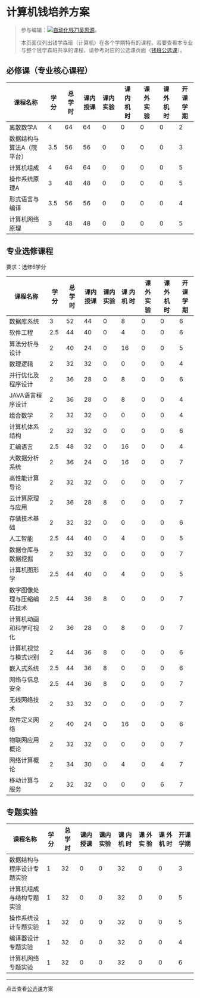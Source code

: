 # 计算机钱培养方案
> 参与编辑：[![自动化钱71吴思源](person)](@edmundwsy)。
> 
> 本页面仅列出钱学森班（计算机）在各个学期特有的课程。若要查看本专业与整个钱学森班共享的课程，请参考对应的公选课页面（[钱班公选课](/program/qianxuesen)）。



## 必修课（专业核心课程）

| **课程名称**              | **学**         **分** | **总**    **学**    **时** | **课内**    **授课** | **课内**    **实验** | **课**    **内**    **机**    **时** | **课**    **外**    **实**    **验** | **课**    **外**    **机**    **时** | **开课学期** |
| ------------------------- | --------------------- | -------------------------- | -------------------- | -------------------- | ------------------------------------ | ------------------------------------ | ------------------------------------ | ------------ |
| 离散数学A                 | 4                     | 64                         | 64                   | 0                    | 0                                    | 0                                    | 0                                    | 2            |
| 数据结构与算法A（院平台） | 3.5                   | 56                         | 56                   | 0                    | 0                                    | 0                                    | 0                                    | 3            |
| 计算机组成                | 4                     | 64                         | 64                   | 0                    | 0                                    | 0                                    | 0                                    | 5            |
| 操作系统原理A             | 3                     | 48                         | 48                   | 0                    | 0                                    | 0                                    | 0                                    | 5            |
| 形式语言与编译            | 3.5                   | 56                         | 56                   | 0                    | 0                                    | 0                                    | 0                                    | 4            |
| 计算机网络原理            | 3                     | 48                         | 48                   | 0                    | 0                                    | 0                                    | 0                                    | 5            |





## 专业选修课程

要求：选修6学分

| **课程名称**               | **学**         **分** | **总**    **学**    **时** | **课内**    **授课** | **课内**    **实验** | **课**    **内**    **机**    **时** | **课**    **外**    **实**    **验** | **课**    **外**    **机**    **时** | **开课学期** |
| -------------------------- | --------------------- | -------------------------- | -------------------- | -------------------- | ------------------------------------ | ------------------------------------ | ------------------------------------ | ------------ |
| 数据库系统                 | 3                     | 52                         | 44                   | 0                    | 8                                    | 0                                    | 0                                    | 6            |
| 软件工程                   | 2.5                   | 44                         | 40                   | 0                    | 4                                    | 0                                    | 0                                    | 6            |
| 算法分析与设计             | 2                     | 40                         | 24                   | 0                    | 16                                   | 0                                    | 0                                    | 5            |
| 数理逻辑                   | 2                     | 32                         | 32                   | 0                    | 0                                    | 0                                    | 0                                    | 4            |
| 并行优化及程序设计         | 2                     | 36                         | 28                   | 0                    | 8                                    | 0                                    | 0                                    | 6            |
| JAVA语言程序设计           | 2                     | 36                         | 28                   | 0                    | 8                                    | 0                                    | 0                                    | 4            |
| 组合数学                   | 2                     | 32                         | 32                   | 0                    | 0                                    | 0                                    | 0                                    | 4            |
| 计算机体系结构             | 2                     | 32                         | 32                   | 0                    | 0                                    | 0                                    | 0                                    | 6            |
| 汇编语言                   | 2.5                   | 48                         | 32                   | 0                    | 16                                   | 0                                    | 0                                    | 4            |
| 大数据分析系统             | 2                     | 36                         | 24                   | 0                    | 16                                   | 0                                    | 0                                    | 7            |
| 高性能计算导论             | 2                     | 32                         | 32                   | 0                    | 0                                    | 0                                    | 0                                    | 7            |
| 云计算原理与应用           | 2                     | 36                         | 28                   | 8                    | 0                                    | 0                                    | 0                                    | 7            |
| 存储技术基础               | 2                     | 32                         | 32                   | 0                    | 0                                    | 0                                    | 0                                    | 6            |
| 人工智能                   | 2.5                   | 44                         | 40                   | 0                    | 4                                    | 0                                    | 0                                    | 5            |
| 数据仓库与数据挖掘         | 2                     | 32                         | 32                   | 0                    | 0                                    | 0                                    | 0                                    | 7            |
| 计算机图形学               | 2.5                   | 44                         | 40                   | 0                    | 4                                    | 0                                    | 0                                    | 5            |
| 数字图像处理与压缩编码技术 | 2.5                   | 44                         | 36                   | 8                    | 0                                    | 0                                    | 0                                    | 7            |
| 计算机动画和科学可视化     | 2                     | 36                         | 28                   | 0                    | 8                                    | 0                                    | 0                                    | 7            |
| 计算机视觉与模式识别       | 2                     | 44                         | 36                   | 8                    | 0                                    | 0                                    | 0                                    | 6            |
| 嵌入式系统                 | 2.5                   | 44                         | 36                   | 8                    | 0                                    | 0                                    | 0                                    | 6            |
| 网络与信息安全             | 2.5                   | 44                         | 36                   | 8                    | 0                                    | 0                                    | 0                                    | 7            |
| 无线网络技术               | 2                     | 32                         | 32                   | 0                    | 0                                    | 0                                    | 0                                    | 7            |
| 软件定义网络               | 2                     | 40                         | 24                   | 0                    | 16                                   | 0                                    | 0                                    | 6            |
| 物联网应用概论             | 2                     | 32                         | 32                   | 0                    | 0                                    | 0                                    | 0                                    | 7            |
| 网络计算概论               | 2                     | 34                         | 30                   | 0                    | 4                                    | 0                                    | 4                                    | 7            |
| 移动计算与服务             | 2                     | 32                         | 32                   | 0                    | 0                                    | 0                                    | 6                                    | 7            |

## 专题实验



| **课程名称**               | **学**         **分** | **总**    **学**    **时** | **课内**    **授课** | **课内**    **实验** | **课**    **内**    **机**    **时** | **课**    **外**    **实**    **验** | **课**    **外**    **机**    **时** | **开课学期** |
| -------------------------- | --------------------- | -------------------------- | -------------------- | -------------------- | ------------------------------------ | ------------------------------------ | ------------------------------------ | ------------ |
| 数据结构与程序设计专题实验 | 1                     | 32                         | 0                    | 0                    | 32                                   | 0                                    | 0                                    | 3            |
| 计算机组成与结构专题实验   | 1                     | 32                         | 0                    | 0                    | 32                                   | 0                                    | 0                                    | 5            |
| 操作系统设计专题实验       | 1                     | 32                         | 0                    | 0                    | 32                                   | 0                                    | 0                                    | 5            |
| 编译器设计专题实验         | 1                     | 32                         | 0                    | 0                    | 32                                   | 0                                    | 0                                    | 4            |
| 计算机网络专题实验         | 1                     | 32                         | 0                    | 0                    | 32                                   | 0                                    | 0                                    | 6            |







---



点击查看[公选课](/program/qianxuesen)方案